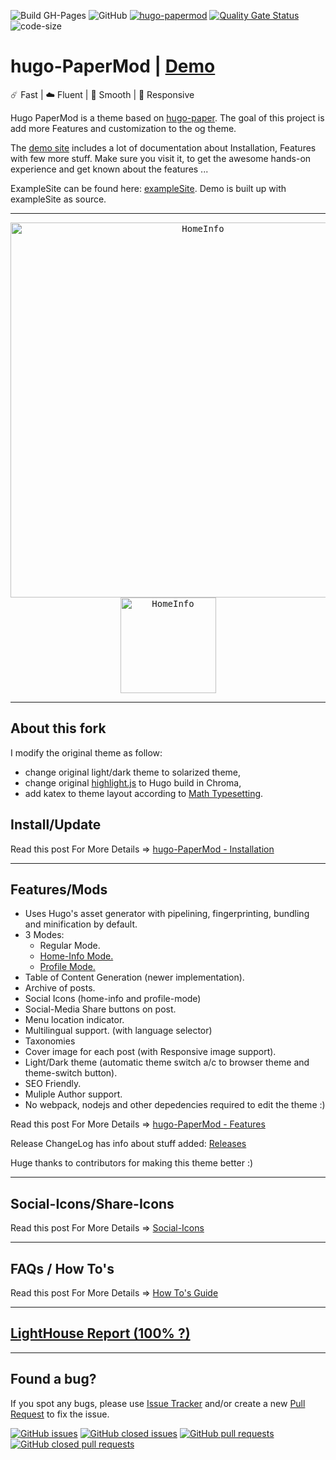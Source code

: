 ![Build GH-Pages](https://github.com/adityatelange/hugo-PaperMod/workflows/Build%20GH-Pages/badge.svg)
![GitHub](https://img.shields.io/github/license/adityatelange/hugo-PaperMod)
[![hugo-papermod](https://img.shields.io/badge/Hugo--Themes-@PaperMod-blue)](https://themes.gohugo.io/hugo-papermod/)
[![Quality Gate Status](https://sonarcloud.io/api/project_badges/measure?project=adityatelange_hugo-PaperMod&metric=alert_status)](https://sonarcloud.io/dashboard?id=adityatelange_hugo-PaperMod)
![code-size](https://img.shields.io/github/languages/code-size/adityatelange/hugo-PaperMod)

# hugo-PaperMod | [Demo](https://adityatelange.github.io/hugo-PaperMod/)

☄️ Fast | ☁️ Fluent | 🌙 Smooth | 📱 Responsive

Hugo PaperMod is a theme based on [hugo-paper](https://github.com/nanxiaobei/hugo-paper).
The goal of this project is add more Features and customization to the og theme.

The [demo site](https://adityatelange.github.io/hugo-PaperMod/) includes a lot of documentation about Installation, Features with few more stuff. Make sure you visit it, to get the awesome hands-on experience and get known about the features ...

ExampleSite can be found here: [exampleSite](https://github.com/adityatelange/hugo-PaperMod/tree/exampleSite). Demo is built up with exampleSite as source.

---

<p align="center">
  <kbd><img width=600px src="https://raw.githubusercontent.com/adityatelange/hugo-PaperMod/exampleSite/content/posts/papermod/papermod-features/images/homeinfo.webp" alt="HomeInfo" /></kbd>
  <kbd><img width=153px src="https://i.ibb.co/LNgGcrt/mobileview.png" alt="HomeInfo" /></kbd>
</p>

---
## About this fork
I modify the original theme as follow:
- change original light/dark theme to solarized theme,
- change original [highlight.js](https://highlightjs.org/) to Hugo build in Chroma,
- add katex to theme layout according to [Math Typesetting](https://adityatelange.github.io/hugo-PaperMod/posts/math-typesetting/).

## Install/Update

Read this post For More Details => [hugo-PaperMod - Installation](https://adityatelange.github.io/hugo-PaperMod/posts/papermod/papermod-installation/)

---

## Features/Mods

-   Uses Hugo's asset generator with pipelining, fingerprinting, bundling and minification by default.
-   3 Modes:
    -   Regular Mode.
    -   [Home-Info Mode.](https://adityatelange.github.io/hugo-PaperMod/posts/papermod/papermod-features/#home-info-mode)
    -   [Profile Mode.](https://adityatelange.github.io/hugo-PaperMod/posts/papermod/papermod-features/#profile-mode)
-   Table of Content Generation (newer implementation).
-   Archive of posts.
-   Social Icons (home-info and profile-mode)
-   Social-Media Share buttons on post.
-   Menu location indicator.
-   Multilingual support. (with language selector)
-   Taxonomies
-   Cover image for each post (with Responsive image support).
-   Light/Dark theme (automatic theme switch a/c to browser theme and theme-switch button).
-   SEO Friendly.
-   Muliple Author support.
-   No webpack, nodejs and other depedencies required to edit the theme :)

Read this post For More Details => [hugo-PaperMod - Features](https://adityatelange.github.io/hugo-PaperMod/posts/papermod/papermod-features/)

Release ChangeLog has info about stuff added: [Releases](https://github.com/adityatelange/hugo-PaperMod/releases)

Huge thanks to contributors for making this theme better :)

---

## Social-Icons/Share-Icons

Read this post For More Details => [Social-Icons](https://adityatelange.github.io/hugo-PaperMod/posts/papermod/papermod-icons/)

---

## FAQs / How To's

Read this post For More Details => [How To's Guide](https://adityatelange.github.io/hugo-PaperMod/posts/papermod/papermod-how-to/)

---

## [LightHouse Report (100% ?)](https://lighthouse-dot-webdotdevsite.appspot.com//lh/html?url=https%3A%2F%2Fadityatelange.github.io%2Fhugo-PaperMod%2F)

---

## Found a bug?

If you spot any bugs, please use [Issue Tracker](https://github.com/adityatelange/hugo-PaperMod/issues) and/or
create a new [Pull Request](https://github.com/adityatelange/hugo-PaperMod/pulls) to fix the issue.

[![GitHub issues](https://img.shields.io/github/issues-raw/adityatelange/hugo-papermod)](https://github.com/adityatelange/hugo-PaperMod/issues?q=is%3Aopen)
[![GitHub closed issues](https://img.shields.io/github/issues-closed-raw/adityatelange/hugo-PaperMod)](https://github.com/adityatelange/hugo-PaperMod/issues?q=is%3Aissue+is%3Aclosed)
[![GitHub pull requests](https://img.shields.io/github/issues-pr-raw/adityatelange/hugo-papermod)](https://github.com/adityatelange/hugo-PaperMod/pulls?q=is%3Aopen+is%3Apr)
[![GitHub closed pull requests](https://img.shields.io/github/issues-pr-closed-raw/adityatelange/hugo-papermod)](https://github.com/adityatelange/hugo-PaperMod/pulls?q=is%3Apr+is%3Aclosed)
